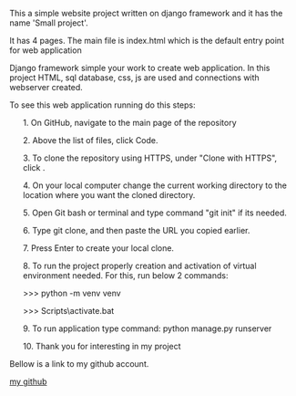 <p>This a simple website project written on django framework and  it has the name 'Small project'.</p>
<p>It has 4 pages. The main file is index.html which is the default entry point for web application</p>
<p>Django framework simple your work to create web application. In this project HTML, sql database, css, js are used and connections with webserver created. </p>
<p>To see this web application running do this steps:   
</p>
<ul> 1. On GitHub, navigate to the main page of the repository
</ul>
<ul> 2. Above the list of files, click  Code.</ul>
 <ul>3. To clone the repository using HTTPS, under "Clone with HTTPS", click .</ul>
<ul>4. On your local computer change the current working directory to the location where you want the cloned directory.</ul>
<ul>5. Open Git bash or terminal and type command "git init" if its needed. </ul>
<ul></ul>
<ul>6. Type git clone, and then paste the URL you copied earlier.</ul>
<ul>7. Press Enter to create your local clone.</ul> 
<ul>8. To run the project properly creation  and activation of virtual environment needed. For this, run below 2 commands:
<p>>>> python -m venv venv</p>
<p>>>> Scripts\activate.bat</p>
</ul>
<ul>9. To run application type command: python manage.py runserver </ul>
<ul>10. Thank you for interesting in my project</ul>

Bellow is a link to my github account. 

[my github](https://github.com/ainurapost/ainurapost.github.io)

